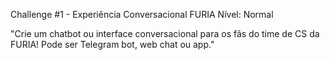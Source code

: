 Challenge #1 - Experiência Conversacional FURIA
Nível: Normal

"Crie um chatbot ou interface conversacional para os fãs do time de CS da FURIA! Pode ser Telegram bot, web chat ou app."
